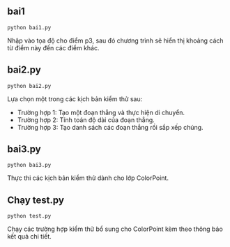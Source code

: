 ## bai1
```
python bai1.py
```
Nhập vào tọa độ cho điểm p3, sau đó chương trình sẽ hiển thị khoảng cách từ điểm này đến các điểm khác.

## bai2.py
```
python bai2.py
```
Lựa chọn một trong các kịch bản kiểm thử sau:

- Trường hợp 1: Tạo một đoạn thẳng và thực hiện di chuyển.
- Trường hợp 2: Tính toán độ dài của đoạn thẳng.
- Trường hợp 3: Tạo danh sách các đoạn thẳng rồi sắp xếp chúng.

## bai3.py
```
python bai3.py
```
Thực thi các kịch bản kiểm thử dành cho lớp ColorPoint.

## Chạy test.py
```
python test.py
```
Chạy các trường hợp kiểm thử bổ sung cho ColorPoint kèm theo thông báo kết quả chi tiết.
